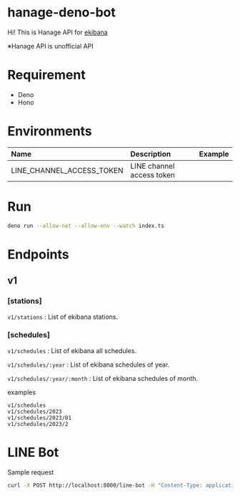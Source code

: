 # hanage-deno-bot

Hi! This is Hanage API for [ekibana](https://www.ekibana.com/)

※Hanage API is unofficial API

# Requirement

- Deno
- Hono

# Environments

|Name|Description|Example|
|:--|:--|:--|
|LINE_CHANNEL_ACCESS_TOKEN|LINE channel access token||

# Run

```sh
deno run --allow-net --allow-env --watch index.ts
```

# Endpoints

## v1

### [stations]

`v1/stations` : List of ekibana stations.

### [schedules]

`v1/schedules` : List of ekibana all schedules.

`v1/schedules/:year` : List of ekibana schedules of year.

`v1/schedules/:year/:month` : List of ekibana schedules of month.

examples
```
v1/schedules
v1/schedules/2023
v1/schedules/2023/01
v1/schedules/2023/2
```

# LINE Bot

Sample request

```sh
curl -X POST http://localhost:8000/line-bot -H "Content-Type: application/json" -d '{"events": [{"message": {"text": "今月の鼻毛は？"}}]}'
```
